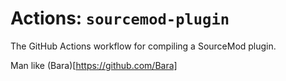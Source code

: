 # Actions: `sourcemod-plugin`
The GitHub Actions workflow for compiling a SourceMod plugin.

Man like (Bara)[https://github.com/Bara]
